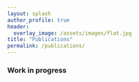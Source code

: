 ```yaml
---
layout: splash
author_profile: true
header:
  overlay_image: /assets/images/flat.jpg
title: "Publications"
permalink: /publications/
---
```


### Work in progress
